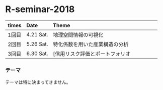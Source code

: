 # R-seminar-2018

|times|Date|Theme|
|:-|:-|:-|
|1回目|4.21 Sat.|地理空間情報の可視化　　　　　　　　  　　|
|2回目|5.26 Sat.|特化係数を用いた産業構造の分析　　  　　　|
|3回目|6.30 Sat.|[信用リスク評価とポートフォリオ　　   　　|


### テーマ
テーマは特に決まってきません。